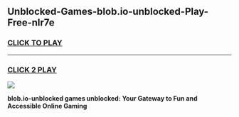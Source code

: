 
## Unblocked-Games-blob.io-unblocked-Play-Free-nlr7e
<h3>
<a href="https://premium76.site?title=blob.io-unblocked&ref=21A">CLICK TO PLAY</a></h3>
<hr>

<h3>
<a href="https://premium76.site?title=blob.io-unblocked&ref=21A">CLICK 2 PLAY</a>
  
</h3>

<a href="https://premium76.site?title=blob.io-unblocked&ref=21A"><img src="https://clearcache.store/games.png"></a>


**blob.io-unblocked games unblocked: Your Gateway to Fun and Accessible Online Gaming**
